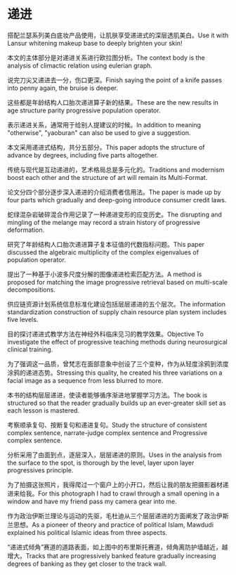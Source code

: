 # 递进

<p><span class="chinese">搭配兰瑟系列美白底妆产品使用，让肌肤享受递进式的深层透肌美白。</span><span class="english">Use it with Lansur whitening makeup base to deeply brighten your skin!</span></p>

<p><span class="chinese">本文的主体部分是对递进关系进行欧拉图分析。</span><span class="english">The context body is the analysis of climactic relation using eulerian graph.</span></p>

<p><span class="chinese">说完刀尖又递进去一分，伤口更深。</span><span class="english">Finish saying the point of a knife passes into penny again, the bruise is deeper.</span></p>

<p><span class="chinese">这些都是年龄结构人口胎次递进算子新的结果。</span><span class="english">These are the new results in age structure parity progressive population operator.</span></p>

<p><span class="chinese">表示递进关系，通常用于给别人提建议的时候。</span><span class="english">In addition to meaning "otherwise", "yaoburan" can also be used to give a suggestion.</span></p>

<p><span class="chinese">本文采用递进式结构，共分五部分。</span><span class="english">This paper adopts the structure of advance by degrees, including five parts altogether.</span></p>

<p><span class="chinese">传统与现代是互动递进的，艺术格局总是多元化的。</span><span class="english">Traditions and modernism boost each other and the structure of art will remain its Multi-Format.</span></p>

<p><span class="chinese">论文分四个部分逐步深入递进的介绍消费者信用法。</span><span class="english">The paper is made up by four parts which gradually and deep-going introduce consumer credit laws.</span></p>

<p><span class="chinese">蛇绿混杂岩破碎混合作用记录了一种递进变形的应变历史。</span><span class="english">The disrupting and mingling of the melange may record a strain history of progressive deformation.</span></p>

<p><span class="chinese">研究了年龄结构人口胎次递进算子复本征值的代数指标问题。</span><span class="english">This paper discussed the algebraic multiplicity of the complex eigenvalues of population operator.</span></p>

<p><span class="chinese">提出了一种基于小波多尺度分解的图像递进检索匹配方法。</span><span class="english">A method is proposed for matching the image progressive retrieval based on multi-scale decompositions.</span></p>

<p><span class="chinese">供应链资源计划系统信息标准化建设包括层层递进的五个层次。</span><span class="english">The information standardization construction of supply chain resource plan system includes five levels.</span></p>

<p><span class="chinese">目的探讨递进式教学方法在神经外科临床见习的教学效果。</span><span class="english">Objective To investigate the effect of progressive teaching methods during neurosurgical clinical training.</span></p>

<p><span class="chinese">为了强调这一品质，曾梵志在面部意象中创设了三个变种，作为从轻度涂鸦到浓度涂鸦的递进态势。</span><span class="english">Stressing this quality, he created his three variations on a facial image as a sequence from less blurred to more.</span></p>

<p><span class="chinese">本书的结构层层递进，使读者能够循序渐进地掌握学习方法。</span><span class="english">The book is structured so that the reader gradually builds up an ever-greater skill set as each lesson is mastered.</span></p>

<p><span class="chinese">考察顺承复句、按断复句和递进复句。</span><span class="english">Study the structure of consistent complex sentence, narrate-judge complex sentence and Progressive complex sentence.</span></p>

<p><span class="chinese">分析采用了由面到点，逐层深入，层层递进的原则。</span><span class="english">Uses in the analysis from the surface to the spot, is thorough by the level, layer upon layer progressives principle.</span></p>

<p><span class="chinese">为了拍摄这张照片，我得爬过一个窗户上的小开口，然后让我的朋友把摄影器材递进来给我。</span><span class="english">For this photograph I had to crawl through a small opening in a window and have my friend pass my camera gear into me.</span></p>

<p><span class="chinese">作为政治伊斯兰理论与运动的先驱，毛杜迪从三个层层递进的方面阐发了政治伊斯兰思想。</span><span class="english">As a pioneer of theory and practice of political Islam, Mawdudi explained his political Islamic ideas from three aspects.</span></p>

<p><span class="chinese">“递进式倾角”赛道的道路表面，如上图中的布里斯托赛道，倾角离防护墙越近，越增大。</span><span class="english">Tracks that are progressively banked feature gradually increasing degrees of banking as they get closer to the track wall.</span></p>

